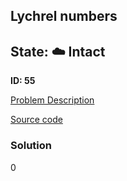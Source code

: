 ## Lychrel numbers

## State: :cloud: **Intact**

**ID: 55**

[Problem Description](https://projecteuler.net/problem=55)

[Source code](main.cpp)

### Solution
0